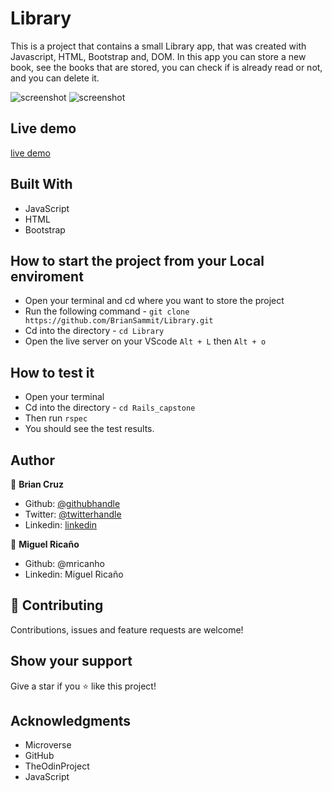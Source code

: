 # Library

This is a project that contains a small Library app, that was created with Javascript, HTML, Bootstrap and, DOM. In this app you can store a new book, see the books that are stored, you can check if is already read or not, and you can delete it.

![screenshot]()
![screenshot]()

## Live demo

[live demo]()

## Built With

- JavaScript
- HTML
- Bootstrap

## How to start the project from your Local enviroment

- Open your terminal and cd where you want to store the project
- Run the following command - `git clone https://github.com/BrianSammit/Library.git`
- Cd into the directory - `cd Library`
- Open the live server on your VScode `Alt + L` then `Alt + o`


## How to test it

- Open your terminal 
- Cd into the directory - `cd Rails_capstone` 
- Then run `rspec`
- You should see the test results. 

## Author

👤 **Brian Cruz**

- Github: [@githubhandle](https://github.com/BrianSammit)
- Twitter: [@twitterhandle](https://twitter.com/cruzsammit)
- Linkedin: [linkedin](https://www.linkedin.com/in/brian-sammit-cruz-rodriguez-5877551a8/)

👤 **Miguel Ricaño**

- Github: @mricanho
- Linkedin: Miguel Ricaño

## 🤝 Contributing

Contributions, issues and feature requests are welcome!

## Show your support

Give a star if you :star: like this project!

## Acknowledgments

- Microverse
- GitHub
- TheOdinProject
- JavaScript
